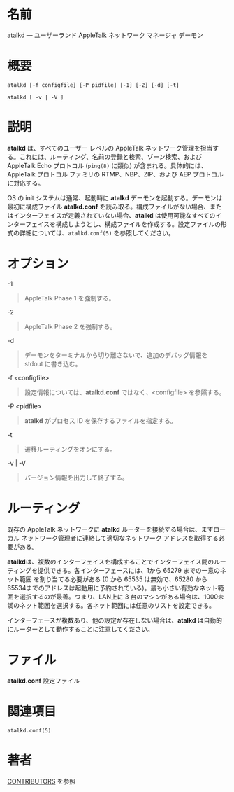 # 名前

atalkd — ユーザーランド AppleTalk ネットワーク マネージャ デーモン

# 概要

`atalkd [-f configfile] [-P pidfile] [-1] [-2] [-d] [-t]`

`atalkd [ -v | -V ]`

# 説明

**atalkd** は、すべてのユーザー レベルの AppleTalk ネットワーク管理を担当する。これには、ルーティング、名前の登録と検索、ゾーン検索、および AppleTalk Echo プロトコル (`ping(8)` に類似)  が含まれる。具体的には、AppleTalk プロトコル ファミリの RTMP、NBP、ZIP、および AEP プロトコルに対応する。

OS の init システムは通常、起動時に **atalkd** デーモンを起動する。デーモンは最初に構成ファイル **atalkd.conf**
を読み取る。構成ファイルがない場合、またはインターフェイスが定義されていない場合、**atalkd**
は使用可能なすべてのインターフェイスを構成しようとし、構成ファイルを作成する。設定ファイルの形式の詳細については、`atalkd.conf(5)`
を参照してください。

# オプション

-1

> AppleTalk Phase 1 を強制する。

-2

> AppleTalk Phase 2 を強制する。

-d

> デーモンをターミナルから切り離さないで、追加のデバッグ情報を stdout
に書き込む。

-f <configfile\>

> 設定情報については、**atalkd.conf** ではなく、<configfile\>
を参照する。

-P <pidfile\>

> **atalkd** がプロセス ID を保存するファイルを指定する。

-t

> 遷移ルーティングをオンにする。

-v | -V

> バージョン情報を出力して終了する。

# ルーティング

既存の AppleTalk ネットワークに **atalkd** ルーターを接続する場合は、まずローカル ネットワーク管理者に連絡して適切なネットワーク
アドレスを取得する必要がある。

**atalkd**は、複数のインターフェイスを構成することでインターフェイス間のルーティングを提供できる。各インターフェースには、1から 65279 までの一意のネット範囲 を割り当てる必要がある (0 から 65535 は無効で、65280 から 65534までのアドレスは起動用に予約されている)。最も小さい有効なネット範囲を選択するのが最善。つまり、LAN上に 3 台のマシンがある場合は、1000未満のネット範囲を選択する。各ネット範囲には任意のリストを設定できる。

インターフェースが複数あり、他の設定が存在しない場合は、**atalkd** は自動的にルーターとして動作することに注意してください。

# ファイル

**atalkd.conf** 設定ファイル

# 関連項目

`atalkd.conf(5)`

# 著者

[CONTRIBUTORS](https://netatalk.io/contributors) を参照
